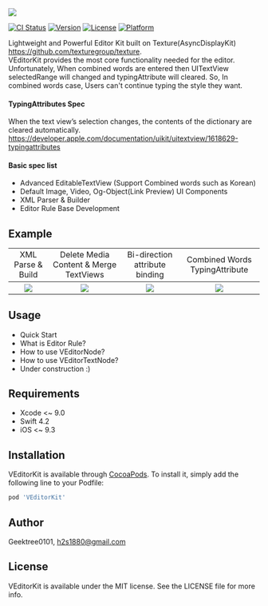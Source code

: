 <img src="https://github.com/GeekTree0101/VEditorKit/blob/master/screenshots/logo.png" />

[![CI Status](https://img.shields.io/travis/Geektree0101/VEditorKit.svg?style=flat)](https://travis-ci.org/Geektree0101/VEditorKit)
[![Version](https://img.shields.io/cocoapods/v/VEditorKit.svg?style=flat)](https://cocoapods.org/pods/VEditorKit)
[![License](https://img.shields.io/cocoapods/l/VEditorKit.svg?style=flat)](https://cocoapods.org/pods/VEditorKit)
[![Platform](https://img.shields.io/cocoapods/p/VEditorKit.svg?style=flat)](https://cocoapods.org/pods/VEditorKit)

Lightweight and Powerful Editor Kit built on Texture(AsyncDisplayKit)
https://github.com/texturegroup/texture. 
</br>
VEditorKit provides the most core functionality needed for the editor.
Unfortunately, When combined words are entered then UITextView selectedRange will changed and typingAttribute will cleared. So, In combined words case, Users can't continue typing the style they want.
</br>
#### TypingAttributes Spec
When the text view’s selection changes, the contents of the dictionary are cleared automatically. 
https://developer.apple.com/documentation/uikit/uitextview/1618629-typingattributes 

#### Basic spec list
- Advanced EditableTextView (Support Combined words such as Korean)
- Default Image, Video, Og-Object(Link Preview) UI Components
- XML Parser & Builder
- Editor Rule Base Development

## Example<table>
  <tr>
    <td align="center">XML Parse & Build</td>
    <td align="center">Delete Media Content & Merge TextViews</td>
    <td align="center">Bi-direction attribute binding</td>
    <td align="center">Combined Words TypingAttribute</td>
  </tr>
  <tr>
    <th rowspan="9"><img src="https://github.com/GeekTree0101/VEditorKit/blob/master/screenshots/test4.gif"></th>
    <th rowspan="9"><img src="https://github.com/GeekTree0101/VEditorKit/blob/master/screenshots/test3.gif"></th>
    <th rowspan="9"><img src="https://github.com/GeekTree0101/VEditorKit/blob/master/screenshots/english.gif"></th>
    <th rowspan="9"><img src="https://github.com/GeekTree0101/VEditorKit/blob/master/screenshots/korean.gif"></th>
  </tr>
  <tr>
</table>

## Usage
- Quick Start
- What is Editor Rule?
- How to use VEditorNode?
- How to use VEditorTextNode?
- Under construction :)

## Requirements
- Xcode <~ 9.0
- Swift 4.2
- iOS <~ 9.3

## Installation

VEditorKit is available through [CocoaPods](https://cocoapods.org). To install
it, simply add the following line to your Podfile:

```ruby
pod 'VEditorKit'
```

## Author

Geektree0101, h2s1880@gmail.com

## License

VEditorKit is available under the MIT license. See the LICENSE file for more info.
